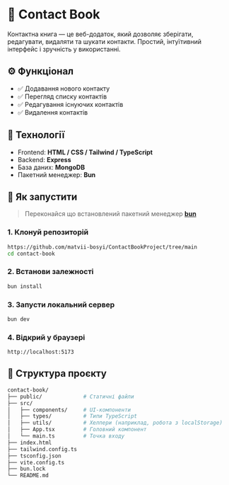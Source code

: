 # 📒 Contact Book

Контактна книга — це веб-додаток, який дозволяє зберігати, редагувати, видаляти та шукати контакти. Простий, інтуїтивний інтерфейс і зручність у використанні.

## ⚙️ Функціонал

- ✅ Додавання нового контакту
- ✅ Перегляд списку контактів
- ✅ Редагування існуючих контактів
- ✅ Видалення контактів

## 🧱 Технології

- Frontend: **HTML / CSS / Tailwind / TypeScript** 
- Backend: **Express**
- База даних: **MongoDB**
- Пакетний менеджер: **Bun**

## 🚀 Як запустити

> Переконайся що встановлений пакетний менеджер **[bun](https://bun.sh/)**

### 1. Клонуй репозиторій

```bash
https://github.com/matvii-bosyi/ContactBookProject/tree/main
cd contact-book
````

### 2. Встанови залежності

```bash
bun install
```

### 3. Запусти локальний сервер

```bash
bun dev
```

### 4. Відкрий у браузері

```
http://localhost:5173
```

## 🧾 Структура проєкту

```bash
contact-book/
├── public/             # Статичні файли
├── src/
│   ├── components/     # UI-компоненти
│   ├── types/          # Типи TypeScript
│   ├── utils/          # Хелпери (наприклад, робота з localStorage)
│   ├── App.tsx         # Головний компонент
│   └── main.ts         # Точка входу
├── index.html
├── tailwind.config.ts
├── tsconfig.json
├── vite.config.ts
├── bun.lock
└── README.md
```
